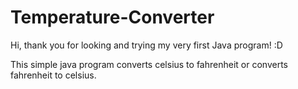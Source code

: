 # Temperature-Converter

Hi, thank you for looking and trying my very first Java program! :D

This simple java program converts celsius to fahrenheit or converts fahrenheit to celsius.
